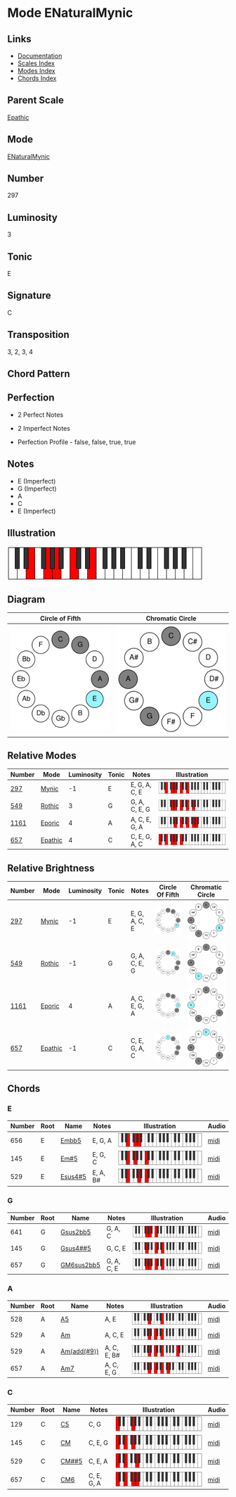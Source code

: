 # Mode ENaturalMynic

## Links

- [Documentation](README.md)
- [Scales Index](Scales.md)
- [Modes Index](Modes.md)
- [Chords Index](Chords.md)

## Parent Scale

[Epathic](ScaleEpathic.md)

## Mode

[ENaturalMynic](ModeENaturalMynic.md)

## Number

297

## Luminosity

3

## Tonic

E

## Signature

C

## Transposition

3, 2, 3, 4

## Chord Pattern



## Perfection

 - 2 Perfect Notes

 - 2 Imperfect Notes

 - Perfection Profile - false, false, true, true

## Notes

- E (Imperfect)
- G (Imperfect)
- A
- C
- E (Imperfect)

## Illustration

![ENaturalMynic](ModeENaturalMynic.png)

## Diagram

| Circle of Fifth | Chromatic Circle |
|-----------------|------------------|
| ![ENaturalMynic](CircleOfFifthModeENaturalMynic.svg) | ![ENaturalMynic](ChromaticCircleModeENaturalMynic.svg) |
## Relative Modes

| Number | Mode | Luminosity | Tonic | Notes | Illustration |
|--------|------|------------|-------|-------|--------------|
| [297](https://ianring.com/musictheory/scales/297) | [Mynic](ModeMynic.md) | -1 | E | E, G, A, C, E | ![ENaturalMynic](ModeENaturalMynic.png) |
| [549](https://ianring.com/musictheory/scales/549) | [Rothic](ModeRothic.md) | 3 | G | G, A, C, E, G | ![GNaturalRothic](ModeGNaturalRothic.png) |
| [1161](https://ianring.com/musictheory/scales/1161) | [Eporic](ModeEporic.md) | 4 | A | A, C, E, G, A | ![ANaturalEporic](ModeANaturalEporic.png) |
| [657](https://ianring.com/musictheory/scales/657) | [Epathic](ModeEpathic.md) | 4 | C | C, E, G, A, C | ![CNaturalEpathic](ModeCNaturalEpathic.png) |
## Relative Brightness

| Number | Mode | Luminosity | Tonic | Notes | Circle Of Fifth | Chromatic Circle |
|--------|------|------------|-------|-------|-----------------|------------------|
| [297](https://ianring.com/musictheory/scales/297) | [Mynic](ModeMynic.md) | -1 | E | E, G, A, C, E | ![ENaturalMynic](CircleOfFifthModeENaturalMynic.svg) | ![ENaturalMynic](ChromaticCircleModeENaturalMynic.svg) |
| [549](https://ianring.com/musictheory/scales/549) | [Rothic](ModeRothic.md) | -1 | G | G, A, C, E, G | ![GNaturalRothic](CircleOfFifthModeGNaturalRothic.svg) | ![GNaturalRothic](ChromaticCircleModeGNaturalRothic.svg) |
| [1161](https://ianring.com/musictheory/scales/1161) | [Eporic](ModeEporic.md) | 4 | A | A, C, E, G, A | ![ANaturalEporic](CircleOfFifthModeANaturalEporic.svg) | ![ANaturalEporic](ChromaticCircleModeANaturalEporic.svg) |
| [657](https://ianring.com/musictheory/scales/657) | [Epathic](ModeEpathic.md) | -1 | C | C, E, G, A, C | ![CNaturalEpathic](CircleOfFifthModeCNaturalEpathic.svg) | ![CNaturalEpathic](ChromaticCircleModeCNaturalEpathic.svg) |

## Chords

### E

| Number | Root | Name | Notes | Illustration | Audio |
|--------|------|------|-------|--------------|-------|
| 656 | E | [Embb5](ChordENaturalMinorDoubleFlatFifth.md) | E, G, A | ![Embb5](ChordENaturalMinorDoubleFlatFifthRootPosition.png) | [midi](ChordENaturalMinorDoubleFlatFifthRootPosition.mid) |
| 145 | E | [Em#5](ChordENaturalMinorSharpFifth.md) | E, G, C | ![Em#5](ChordENaturalMinorSharpFifthRootPosition.png) | [midi](ChordENaturalMinorSharpFifthRootPosition.mid) |
| 529 | E | [Esus4#5](ChordENaturalSuspendedFourthSharpFifth.md) | E, A, B# | ![Esus4#5](ChordENaturalSuspendedFourthSharpFifthRootPosition.png) | [midi](ChordENaturalSuspendedFourthSharpFifthRootPosition.mid) |

### G

| Number | Root | Name | Notes | Illustration | Audio |
|--------|------|------|-------|--------------|-------|
| 641 | G | [Gsus2bb5](ChordGNaturalSuspendedSecondDoubleFlatFifth.md) | G, A, C | ![Gsus2bb5](ChordGNaturalSuspendedSecondDoubleFlatFifthRootPosition.png) | [midi](ChordGNaturalSuspendedSecondDoubleFlatFifthRootPosition.mid) |
| 145 | G | [Gsus4##5](ChordGNaturalSuspendedFourthDoubleSharpFifth.md) | G, C, E | ![Gsus4##5](ChordGNaturalSuspendedFourthDoubleSharpFifthRootPosition.png) | [midi](ChordGNaturalSuspendedFourthDoubleSharpFifthRootPosition.mid) |
| 657 | G | [GM6sus2bb5](ChordGNaturalMajorSixthSuspendedSecondDoubleFlatFifth.md) | G, A, C, E | ![GM6sus2bb5](ChordGNaturalMajorSixthSuspendedSecondDoubleFlatFifthRootPosition.png) | [midi](ChordGNaturalMajorSixthSuspendedSecondDoubleFlatFifthRootPosition.mid) |

### A

| Number | Root | Name | Notes | Illustration | Audio |
|--------|------|------|-------|--------------|-------|
| 528 | A | [A5](ChordANaturalPowerChord.md) | A, E | ![A5](ChordANaturalPowerChordRootPosition.png) | [midi](ChordANaturalPowerChordRootPosition.mid) |
| 529 | A | [Am](ChordANaturalMinor.md) | A, C, E | ![Am](ChordANaturalMinorRootPosition.png) | [midi](ChordANaturalMinorRootPosition.mid) |
| 529 | A | [Am(add(#9))](ChordANaturalMinorAddSharpNinth.md) | A, C, E, B# | ![Am(add(#9))](ChordANaturalMinorAddSharpNinthRootPosition.png) | [midi](ChordANaturalMinorAddSharpNinthRootPosition.mid) |
| 657 | A | [Am7](ChordANaturalMinorSeventh.md) | A, C, E, G | ![Am7](ChordANaturalMinorSeventhRootPosition.png) | [midi](ChordANaturalMinorSeventhRootPosition.mid) |

### C

| Number | Root | Name | Notes | Illustration | Audio |
|--------|------|------|-------|--------------|-------|
| 129 | C | [C5](ChordCNaturalPowerChord.md) | C, G | ![C5](ChordCNaturalPowerChordRootPosition.png) | [midi](ChordCNaturalPowerChordRootPosition.mid) |
| 145 | C | [CM](ChordCNaturalMajor.md) | C, E, G | ![CM](ChordCNaturalMajorRootPosition.png) | [midi](ChordCNaturalMajorRootPosition.mid) |
| 529 | C | [CM##5](ChordCNaturalMajorDoubleSharpFifth.md) | C, E, A | ![CM##5](ChordCNaturalMajorDoubleSharpFifthRootPosition.png) | [midi](ChordCNaturalMajorDoubleSharpFifthRootPosition.mid) |
| 657 | C | [CM6](ChordCNaturalMajorSixth.md) | C, E, G, A | ![CM6](ChordCNaturalMajorSixthRootPosition.png) | [midi](ChordCNaturalMajorSixthRootPosition.mid) |

